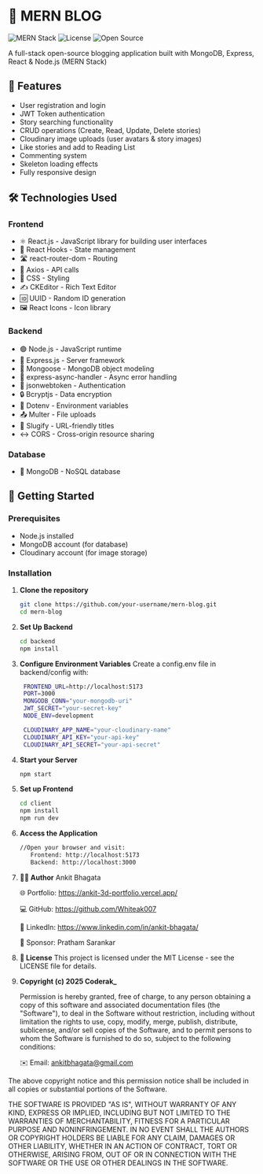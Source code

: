 # 🚀 MERN BLOG

![MERN Stack](https://img.shields.io/badge/MERN-Fullstack-blue) 
![License](https://img.shields.io/badge/License-MIT-green) 
![Open Source](https://img.shields.io/badge/Open%20Source-Yes-brightgreen)

A full-stack open-source blogging application built with MongoDB, Express, React & Node.js (MERN Stack)

## 🌟 Features

- User registration and login
- JWT Token authentication
- Story searching functionality
- CRUD operations (Create, Read, Update, Delete stories)
- Cloudinary image uploads (user avatars & story images)
- Like stories and add to Reading List
- Commenting system
- Skeleton loading effects
- Fully responsive design

## 🛠 Technologies Used

### Frontend
- ⚛️ React.js - JavaScript library for building user interfaces
- 🔄 React Hooks - State management
- 🛣 react-router-dom - Routing
- 📡 Axios - API calls
- 🎨 CSS - Styling
- ✍️ CKEditor - Rich Text Editor
- 🆔 UUID - Random ID generation
- 🖼 React Icons - Icon library

### Backend
- 🟢 Node.js - JavaScript runtime
- 🚂 Express.js - Server framework
- 🍃 Mongoose - MongoDB object modeling
- 🎣 express-async-handler - Async error handling
- 🔐 jsonwebtoken - Authentication
- 🔒 Bcryptjs - Data encryption
- 🔑 Dotenv - Environment variables
- 📤 Multer - File uploads
- 🔗 Slugify - URL-friendly titles
- ↔️ CORS - Cross-origin resource sharing

### Database
- 🍃 MongoDB - NoSQL database

## 🚀 Getting Started

### Prerequisites
- Node.js installed
- MongoDB account (for database)
- Cloudinary account (for image storage)

### Installation

1. **Clone the repository**
   ```bash
   git clone https://github.com/your-username/mern-blog.git
   cd mern-blog
2. **Set Up Backend**
   ```bash
   cd backend
   npm install
3. **Configure Environment Variables**
   Create a config.env file in backend/config with:
   ```bash
    FRONTEND_URL=http://localhost:5173
    PORT=3000
    MONGODB_CONN="your-mongodb-uri"
    JWT_SECRET="your-secret-key"
    NODE_ENV=development

    CLOUDINARY_APP_NAME="your-cloudinary-name"
    CLOUDINARY_API_KEY="your-api-key"
    CLOUDINARY_API_SECRET="your-api-secret"
4. **Start your Server**
   ```bash
   npm start
5. **Set up Frontend**
   ```bash
   cd client
   npm install
   npm run dev
6. **Access the Application**
   ```bash
   //Open your browser and visit:
      Frontend: http://localhost:5173
      Backend: http://localhost:3000
7. **👨‍💻 Author**
    Ankit Bhagata

    🌐 Portfolio: https://ankit-3d-portfolio.vercel.app/

    💻 GitHub: https://github.com/Whiteak007

    🔗 LinkedIn: https://www.linkedin.com/in/ankit-bhagata/
   
    🔗 Sponsor: Pratham Sarankar
   
   
9. **📜 License**
      This project is licensed under the MIT License - see the LICENSE file for details.
   
   
11. **Copyright (c) 2025 Coderak_**
    
       Permission is hereby granted, free of charge, to any person obtaining a copy of this software and associated documentation files (the "Software"), to deal in the Software without restriction, including without limitation the rights to use, copy, modify, merge, publish, distribute, sublicense, and/or sell copies of the Software, and to permit persons to whom the Software is furnished to do so, subject to the following conditions:
    

    ✉️ Email: ankitbhagata@gmail.com

   The above copyright notice and this permission notice shall be included in all copies or substantial portions of the Software.

   THE SOFTWARE IS PROVIDED "AS IS", WITHOUT WARRANTY OF ANY KIND, EXPRESS OR IMPLIED, INCLUDING BUT NOT LIMITED TO THE WARRANTIES OF MERCHANTABILITY, FITNESS FOR A PARTICULAR PURPOSE AND NONINFRINGEMENT. IN NO EVENT SHALL THE AUTHORS OR COPYRIGHT HOLDERS BE LIABLE FOR ANY CLAIM, DAMAGES OR OTHER LIABILITY, WHETHER IN AN ACTION OF CONTRACT, TORT OR OTHERWISE, ARISING FROM, OUT OF OR IN CONNECTION WITH THE SOFTWARE OR THE USE OR OTHER DEALINGS IN THE SOFTWARE.
